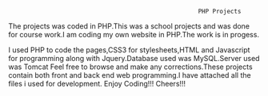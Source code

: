                                                          PHP Projects
The projects was coded in PHP.This was a school projects and was done for course work.I am coding my own website in PHP.The work is in progess.

I used PHP to code the pages,CSS3 for stylesheets,HTML and Javascript for programming along with Jquery.Database used was MySQL.Server used was Tomcat 
Feel free to browse and make any corrections.These projects contain both front and back end web programming.I have attached all the files i used for development.
Enjoy Coding!!!
Cheers!!!
